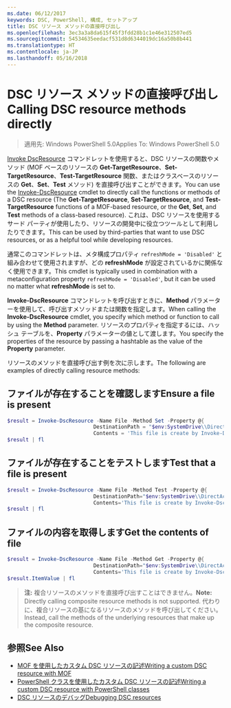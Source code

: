 ```yaml
---
ms.date: 06/12/2017
keywords: DSC, PowerShell, 構成, セットアップ
title: DSC リソース メソッドの直接呼び出し
ms.openlocfilehash: 3ec3a3a8da615f45f3fdd28b1c1e46e312507ed5
ms.sourcegitcommit: 54534635eedacf531d8d6344019dc16a50b8b441
ms.translationtype: HT
ms.contentlocale: ja-JP
ms.lasthandoff: 05/16/2018
---
```

# <a name="calling-dsc-resource-methods-directly"></a><span data-ttu-id="b8618-103">DSC リソース メソッドの直接呼び出し</span><span class="sxs-lookup"><span data-stu-id="b8618-103">Calling DSC resource methods directly</span></span>

><span data-ttu-id="b8618-104">適用先: Windows PowerShell 5.0</span><span class="sxs-lookup"><span data-stu-id="b8618-104">Applies To: Windows PowerShell 5.0</span></span>

<span data-ttu-id="b8618-105">[Invoke DscResource](https://technet.microsoft.com/library/mt517869.aspx) コマンドレットを使用すると、DSC リソースの関数やメソッド (MOF ベースのリソースの **Get-TargetResource**、**Set-TargetResource**、**Test-TargetResource** 関数、またはクラスベースのリソースの **Get**、**Set**、**Test** メソッド) を直接呼び出すことができます。</span><span class="sxs-lookup"><span data-stu-id="b8618-105">You can use the [Invoke-DscResource](https://technet.microsoft.com/library/mt517869.aspx) cmdlet to directly call the functions or methods of a DSC resource (The **Get-TargetResource**, **Set-TargetResource**, and **Test-TargetResource** functions of a MOF-based resource, or the **Get**, **Set**, and **Test** methods of a class-based resource).</span></span>
<span data-ttu-id="b8618-106">これは、DSC リソースを使用するサード パーティが使用したり、リソースの開発中に役立つツールとして利用したりできます。</span><span class="sxs-lookup"><span data-stu-id="b8618-106">This can be used by third-parties that want to use DSC resources, or as a helpful tool while developing resources.</span></span>

<span data-ttu-id="b8618-107">通常このコマンドレットは、メタ構成プロパティ `refreshMode = 'Disabled'` と組み合わせて使用されますが、どの **refreshMode** が設定されているかに関係なく使用できます。</span><span class="sxs-lookup"><span data-stu-id="b8618-107">This cmdlet is typically used in combination with a metaconfiguration property `refreshMode = 'Disabled'`, but it can be used no matter what **refreshMode** is set to.</span></span>

<span data-ttu-id="b8618-108">**Invoke-DscResource** コマンドレットを呼び出すときに、**Method** パラメーターを使用して、呼び出すメソッドまたは関数を指定します。</span><span class="sxs-lookup"><span data-stu-id="b8618-108">When calling the **Invoke-DscResource** cmdlet, you specify which method or function to call by using the **Method** parameter.</span></span> <span data-ttu-id="b8618-109">リソースのプロパティを指定するには、ハッシュ テーブルを、**Property** パラメーターの値として渡します。</span><span class="sxs-lookup"><span data-stu-id="b8618-109">You specify the properties of the resource by passing a hashtable as the value of the **Property** parameter.</span></span>

<span data-ttu-id="b8618-110">リソースのメソッドを直接呼び出す例を次に示します。</span><span class="sxs-lookup"><span data-stu-id="b8618-110">The following are examples of directly calling resource methods:</span></span>

## <a name="ensure-a-file-is-present"></a><span data-ttu-id="b8618-111">ファイルが存在することを確認します</span><span class="sxs-lookup"><span data-stu-id="b8618-111">Ensure a file is present</span></span>

```powershell
$result = Invoke-DscResource -Name File -Method Set -Property @{
                            DestinationPath = "$env:SystemDrive\\DirectAccess.txt";
                            Contents = 'This file is create by Invoke-DscResource'} -Verbose
$result | fl
```

## <a name="test-that-a-file-is-present"></a><span data-ttu-id="b8618-112">ファイルが存在することをテストします</span><span class="sxs-lookup"><span data-stu-id="b8618-112">Test that a file is present</span></span>

```powershell
$result = Invoke-DscResource -Name File -Method Test -Property @{
                            DestinationPath="$env:SystemDrive\\DirectAccess.txt";
                            Contents='This file is create by Invoke-DscResource'} -Verbose
$result | fl
```

## <a name="get-the-contents-of-file"></a><span data-ttu-id="b8618-113">ファイルの内容を取得します</span><span class="sxs-lookup"><span data-stu-id="b8618-113">Get the contents of file</span></span>

```powershell
$result = Invoke-DscResource -Name File -Method Get -Property @{
                            DestinationPath="$env:SystemDrive\\DirectAccess.txt";
                            Contents='This file is create by Invoke-DscResource'} -Verbose
$result.ItemValue | fl
```

><span data-ttu-id="b8618-114">**注:** 複合リソースのメソッドを直接呼び出すことはできません。</span><span class="sxs-lookup"><span data-stu-id="b8618-114">**Note:** Directly calling composite resource methods is not supported.</span></span> <span data-ttu-id="b8618-115">代わりに、複合リソースの基になるリソースのメソッドを呼び出してください。</span><span class="sxs-lookup"><span data-stu-id="b8618-115">Instead, call the methods of the underlying resources that make up the composite resource.</span></span>

## <a name="see-also"></a><span data-ttu-id="b8618-116">参照</span><span class="sxs-lookup"><span data-stu-id="b8618-116">See Also</span></span>
- [<span data-ttu-id="b8618-117">MOF を使用したカスタム DSC リソースの記述</span><span class="sxs-lookup"><span data-stu-id="b8618-117">Writing a custom DSC resource with MOF</span></span>](authoringResourceMOF.md)
- [<span data-ttu-id="b8618-118">PowerShell クラスを使用したカスタム DSC リソースの記述</span><span class="sxs-lookup"><span data-stu-id="b8618-118">Writing a custom DSC resource with PowerShell classes</span></span>](authoringResourceClass.md)
- [<span data-ttu-id="b8618-119">DSC リソースのデバッグ</span><span class="sxs-lookup"><span data-stu-id="b8618-119">Debugging DSC resources</span></span>](debugResource.md)